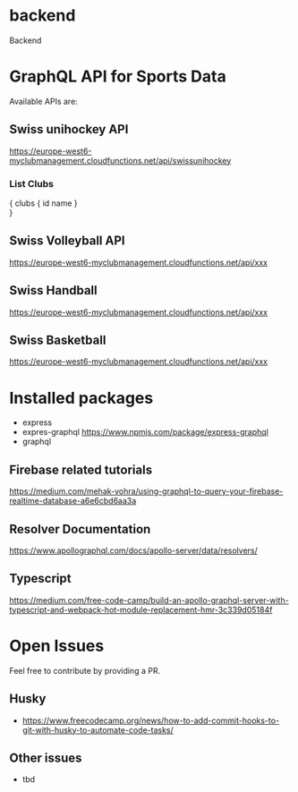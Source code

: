 # backend
Backend


# GraphQL API for Sports Data
Available APIs are: 

## Swiss unihockey API
https://europe-west6-myclubmanagement.cloudfunctions.net/api/swissunihockey

### List Clubs
{
  clubs {
    id
    name
  }  
}


## Swiss Volleyball API
https://europe-west6-myclubmanagement.cloudfunctions.net/api/xxx

## Swiss Handball
https://europe-west6-myclubmanagement.cloudfunctions.net/api/xxx

## Swiss Basketball
https://europe-west6-myclubmanagement.cloudfunctions.net/api/xxx

# Installed packages
- express
- expres-graphql https://www.npmjs.com/package/express-graphql
- graphql

## Firebase related tutorials
https://medium.com/mehak-vohra/using-graphql-to-query-your-firebase-realtime-database-a6e6cbd6aa3a

## Resolver Documentation
https://www.apollographql.com/docs/apollo-server/data/resolvers/

## Typescript
https://medium.com/free-code-camp/build-an-apollo-graphql-server-with-typescript-and-webpack-hot-module-replacement-hmr-3c339d05184f

# Open Issues

Feel free to contribute by providing a PR. 

## Husky
- https://www.freecodecamp.org/news/how-to-add-commit-hooks-to-git-with-husky-to-automate-code-tasks/

## Other issues
- tbd